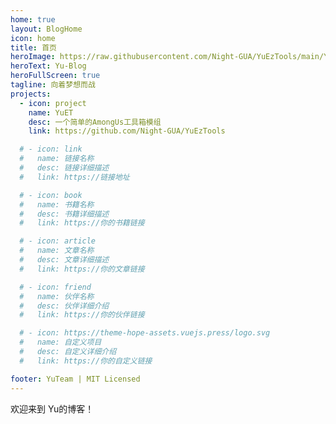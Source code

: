 ```yaml
---
home: true
layout: BlogHome
icon: home
title: 首页
heroImage: https://raw.githubusercontent.com/Night-GUA/YuEzTools/main/YuEzTools/Resources/Yu-Logo-tm.png
heroText: Yu-Blog
heroFullScreen: true
tagline: 向着梦想而战
projects:
  - icon: project
    name: YuET
    desc: 一个简单的AmongUs工具箱模组
    link: https://github.com/Night-GUA/YuEzTools

  # - icon: link
  #   name: 链接名称
  #   desc: 链接详细描述
  #   link: https://链接地址

  # - icon: book
  #   name: 书籍名称
  #   desc: 书籍详细描述
  #   link: https://你的书籍链接

  # - icon: article
  #   name: 文章名称
  #   desc: 文章详细描述
  #   link: https://你的文章链接

  # - icon: friend
  #   name: 伙伴名称
  #   desc: 伙伴详细介绍
  #   link: https://你的伙伴链接

  # - icon: https://theme-hope-assets.vuejs.press/logo.svg
  #   name: 自定义项目
  #   desc: 自定义详细介绍
  #   link: https://你的自定义链接

footer: YuTeam | MIT Licensed
---
```


<!-- 这是一个博客主页的案例。

要使用此布局，你应该在页面前端设置 `layout: BlogHome` 和 `home: true`。

相关配置文档请见 [博客主页](https://theme-hope.vuejs.press/zh/guide/blog/home.html)。 -->


欢迎来到 Yu的博客！